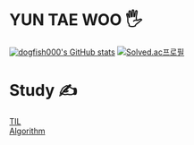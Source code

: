 # YUN TAE WOO 🖐

[![dogfish000's GitHub stats](https://github-readme-stats.vercel.app/api?username=dogfish000&show_icons=true&theme=dracula)](https://github.com/anuraghazra/github-readme-stats) [![Solved.ac프로필](http://mazassumnida.wtf/api/v2/generate_badge?boj=dogfish000)](https://solved.ac/dogfish000)
<br/>
# Study ✍
[TIL](github.com/dogfish000/TIL)
<br/>
[Algorithm](github.com/dogfish000/Algorithm)

